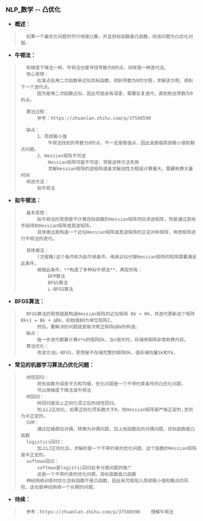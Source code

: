 ### NLP_数学 -- 凸优化
- **概述**：
>       如果一个最优化问题的可行域是凸集，并且目标函数是凸函数，则该问题为凸优化问题。
>
>

- **牛顿法：**
>       和梯度下降法一样，牛顿法也是寻找导数为0的点，同样是一种迭代法。
>       核心思想：
>           在某点处用二次函数来近似目标函数，得到导数为0的方程，求解该方程，得到下一个迭代点。
>           因为是用二次函数近似，因此可能会有误差，需要反复迭代，直到到达导数为0的点。
>
>       算法过程：
>           参考：https://zhuanlan.zhihu.com/p/37588590
>
>       缺点：
>           1、局部极小值
>               牛顿法找到的导数为0的点，不一定是极值点，因此会面临局部极小值和鞍点问题。
>           2、Hessian矩阵不可逆
>               Hessian矩阵可能不可逆，导致这种方法失效
>               求解Hessian矩阵的逆矩阵或者求解线性方程组计算量大，需要耗费大量时间
>       改进方法：
>           拟牛顿法
>

- **拟牛顿法：**
>       基本思想：
>           拟牛顿法的思想是不计算目标函数的Hessian矩阵然后求逆矩阵，而是通过其他手段得到Hessian矩阵或其逆矩阵。
>           具体做法是构造一个近似Hessian矩阵或其逆矩阵的正定对称矩阵，用改矩阵进行牛顿法的迭代。
>
>       具体做法：
>           (方程略)这个条件称为拟牛顿条件，用来近似代替Hessian矩阵的矩阵需要满足此条件。
>           根据此条件，**构造了多种拟牛顿法**，典型的有：
>               DFP算法
>               BFGS算法
>               L-BFGS算法
>

- **BFGS算法：**
>       BFGS算法的思想就是构造Hessian矩阵的近似矩阵 Bk ≈ Hk，并迭代更新这个矩阵 Bk+1 = Bk + ∆Bk，初始值B0为单位矩阵I，
>           然后，要解决的问题就是每次修正矩阵∆Bk的构造。
>       缺点：
>           每一步迭代都要计算n*n的矩阵Dk，当n很大时，存储改矩阵非常耗费内存。
>       算法优化：
>           改进方法L-BFGS，思想是不存储完整的矩阵Dk，值存储向量Sk和Yk。               
>
>
>
>
>
>

- **常见的机器学习算法凸优化问题：**
>       线性回归：
>           损失函数为误差平方和均值，优化问题是一个不带约束条件的凸优化问题，
>           可以用梯度下降法或牛顿法
>       岭回归：
>           岭回归是加上正则化项之后的线性回归。
>           加上L2正则化，如果正则化项系数大于0，则Hessian矩阵是严格正定的,否则为半正定的。
>       SVM：
>           通过拉格朗日对偶，转换为对偶问题，加上核函数后的对偶问题，目标函数是凸函数
>       logistics回归：
>           加上L2正则化后，求解的是一个不带约束的优化问题，这个函数的Hessian矩阵是半正定的。
>       softmax回归：
>           softmax是logistic回归在多分类问题的推广
>           这是一个不带约束的优化问题，目标函数是凸函数
>       神经网络训练时优化目标函数不是凸函数，因此有可能陷入局部极小值和鞍点的风险，这也是神经网络一个长期的问题。
>
>
>
>


- **待续：**
>       参考：https://zhuanlan.zhihu.com/p/37588590    理解牛顿法
>
>
>
>
>
>
>
>
>
>
>
>
>
>
>
>
>
>
>
